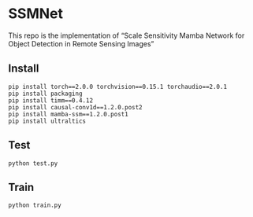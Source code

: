 # SSMNet

This repo is the implementation of “Scale Sensitivity Mamba Network for Object Detection in Remote Sensing Images”


## Install
```
pip install torch==2.0.0 torchvision==0.15.1 torchaudio==2.0.1
pip install packaging
pip install timm==0.4.12
pip install causal-conv1d==1.2.0.post2
pip install mamba-ssm==1.2.0.post1
pip install ultraltics
```

## Test
```
python test.py
```

## Train
```
python train.py
```